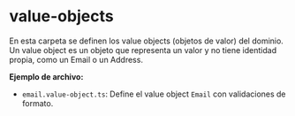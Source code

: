 # value-objects

En esta carpeta se definen los value objects (objetos de valor) del dominio. Un value object es un objeto que representa un valor y no tiene identidad propia, como un Email o un Address.

**Ejemplo de archivo:**

- `email.value-object.ts`: Define el value object `Email` con validaciones de formato.
